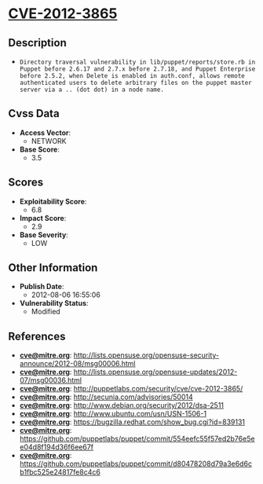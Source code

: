 
# [CVE-2012-3865](http://lists.opensuse.org/opensuse-security-announce/2012-08/msg00006.html)

## Description

- `Directory traversal vulnerability in lib/puppet/reports/store.rb in Puppet before 2.6.17 and 2.7.x before 2.7.18, and Puppet Enterprise before 2.5.2, when Delete is enabled in auth.conf, allows remote authenticated users to delete arbitrary files on the puppet master server via a .. (dot dot) in a node name.`

## Cvss Data

- **Access Vector**:
  - NETWORK
- **Base Score**:
  - 3.5

## Scores

- **Exploitability Score**:
  - 6.8
- **Impact Score**:
  - 2.9
- **Base Severity**:
  - LOW

## Other Information

- **Publish Date**:
  - 2012-08-06 16:55:06
- **Vulnerability Status**:
  - Modified

## References

- **cve@mitre.org**: http://lists.opensuse.org/opensuse-security-announce/2012-08/msg00006.html
- **cve@mitre.org**: http://lists.opensuse.org/opensuse-updates/2012-07/msg00036.html
- **cve@mitre.org**: http://puppetlabs.com/security/cve/cve-2012-3865/
- **cve@mitre.org**: http://secunia.com/advisories/50014
- **cve@mitre.org**: http://www.debian.org/security/2012/dsa-2511
- **cve@mitre.org**: http://www.ubuntu.com/usn/USN-1506-1
- **cve@mitre.org**: https://bugzilla.redhat.com/show_bug.cgi?id=839131
- **cve@mitre.org**: https://github.com/puppetlabs/puppet/commit/554eefc55f57ed2b76e5ee04d8f194d36f6ee67f
- **cve@mitre.org**: https://github.com/puppetlabs/puppet/commit/d80478208d79a3e6d6cb1fbc525e24817fe8c4c6
